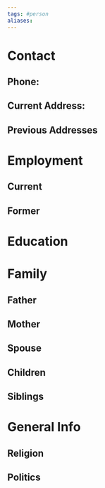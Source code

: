 ```yaml
---
tags: #person
aliases: 
---
```


# Contact
## Phone:
## Current Address:
## Previous Addresses

# Employment
## Current
## Former

# Education

# Family
## Father
## Mother
## Spouse
## Children
## Siblings

# General Info

## Religion
## Politics



